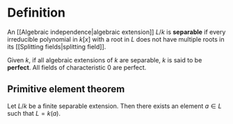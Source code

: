 # Definition

An [[Algebraic independence|algebraic extension]] $L/k$ is **separable** if every irreducible polynomial in $k[x]$ with a root in $L$ does not have multiple roots in its [[Splitting fields|splitting field]].

Given $k$, if all algebraic extensions of $k$ are separable, $k$ is said to be **perfect**. All fields of characteristic $0$ are perfect.

## Primitive element theorem

Let $L/k$ be a finite separable extension. Then there exists an element $a\in L$ such that $L = k(a)$.